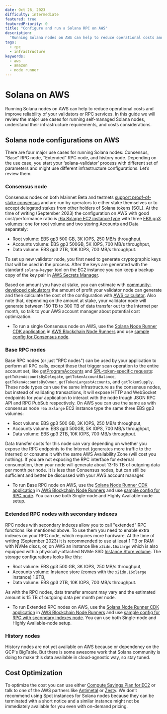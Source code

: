 ```yaml
---
date: Oct 26, 2023
difficulty: intermediate
featured: true
featuredPriority: 0
title: "Configure and run a Solana RPC on AWS"
description:
  "Running Solana nodes on AWS can help to reduce operational costs and improve reliability of your validators or RPC services"
tags:
  - rpc
  - infrastructure
keywords:
  - aws
  - amazon
  - node runner
---
```


# Solana on AWS

Running Solana nodes on AWS can help to reduce operational costs and improve reliability of your validators or RPC services. In this guide we will review the major use cases for running self-managed Solana nodes, understand their infrastructure requirements, and costs considerations.

## Solana node configurations on AWS

There are four major use cases for running Solana nodes: Consensus, "Base” RPC node, “Extended” RPC node, and history node. Depending on the use case, you start your ‘solana-validator’ process with different set of parameters and might use different infrastructure configurations. Let’s review them.

### Consensus node

Consensus nodes on both Mainnet Beta and testnets [support proof-of-stake consensus](https://solana.com/staking) and are run by operators to either stake themselves or to accept delegated stakes from other holders of Solana tokens (SOL). At the time of writing (September 2023) the configuration on AWS with good cost/performance ratio is [r6a.8xlarge EC2 instance type](https://aws.amazon.com/ec2/instance-types/r6a/) with three [EBS gp3 volumes](https://aws.amazon.com/ebs/general-purpose/): one for root volume and two storing Accounts and Data separately:
- Root volume: EBS gp3 500 GB, 3K IOPS, 250 MB/s throughput,
- Accounts volume: EBS gp3 500GB, 5K IOPS, 700 MB/s throughput,
- Data volume: EBS gp3 2TB, 10K IOPS, 700 MB/s throughput.
 
To set up new validator node, you first need to generate cryptographic keys that will be used in the process. After the keys are generated with the standard `solana-keygen` tool on the EC2 instance you can keep a backup copy of the key pair in [AWS Secrets Manager](https://docs.aws.amazon.com/secretsmanager/latest/userguide/intro.html).

Based on amount you have at stake, you can estimate with [community-developed calculators](https://www.stakingrewards.com/asset/solana) the amount of profit your validator node can generate and then calculate the cost of the configuration with [AWS calculator](https://calculator.aws/#/). Also note that, depending on the amount at stake, your validator node will generate between 150 TB to 300 TB of data transfer out to the Internet per month, so talk to your AWS account manager about potential cost optimization.

- To run a single Consensus node on AWS, use the [Solana Node Runner CDK application](https://github.com/aws-samples/aws-blockchain-node-runners/tree/solana/lib/solana) in [AWS Blockchain Node Runners](https://aws-samples.github.io/aws-blockchain-node-runners/) and use [sample config for Consensus node](https://github.com/aws-samples/aws-blockchain-node-runners/blob/solana/lib/solana/sample-configs/.env-sample-validator).

### Base RPC nodes

Base RPC nodes (or just "RPC nodes") can be used by your application to perform all RPC calls, except those that trigger scan operation to the entire account set, like [getProgramAccounts](https://docs.solana.com/api/http#getprogramaccounts) and [SPL-token-specific requests](https://docs.solana.com/api/http#gettokenaccountsbydelegate): `getTokenAccountsByDelegate`, `getTokenAccountBalance`, `getTokenAccountsByOwner`, `getTokenLargestAccounts`, and `getTokenSupply`. These node types can use the same infrastructure as the consensus nodes, but instead of validating transactions, it will expose HTTP and WebSocket endpoints for your application to interact with the node trough JSON RPC API and RPC PubSub respectively. On AWS you can use the same as with consensus node `r6a.8xlarge` EC2 instance type the same three EBS gp3 volumes:
- Root volume: EBS gp3 500 GB, 3K IOPS, 250 MB/s throughput,
- Accounts volume: EBS gp3 500GB, 5K IOPS, 700 MB/s throughput,
- Data volume: EBS gp3 2TB, 10K IOPS, 700 MB/s throughput.

Data transfer costs for this node can vary depending on whether you expose the RPC endpoints to the Internet (generates more traffic to the Internet) or consume it with the same AWS Availability Zone (will cost you nothing). If you are not exposing the RPC interface for external consumption, then your node will generate about 13-15 TB of outgoing data per month per node. It is less than Consensus nodes, but can still be sufficient and better be discussed with your AWS account manager.

- To run Base RPC node on AWS, use the [Solana Node Runner CDK application](https://github.com/aws-samples/aws-blockchain-node-runners/tree/solana/lib/solana) in [AWS Blockchain Node Runners](https://aws-samples.github.io/aws-blockchain-node-runners/) and use [sample config for RPC node](https://github.com/aws-samples/aws-blockchain-node-runners/blob/solana/lib/solana/sample-configs/.env-sample-baserpc). You can use both Single-node and Highly Available-node setup.
 
### Extended RPC nodes with secondary indexes
 
RPC nodes with secondary indexes allow you to call "extended" RPC functions like mentioned above. To use them you need to enable extra indexes on your RPC node, which requires more hardware. At the time of writing (September 2023) it is recommended to use at least 1 TB or RAM with NVMe discs, or, on AWS an instance like `x2idn.16xlarge` which is also equipped with a physically-attached NVMe SSD [Instance Store volume](https://docs.aws.amazon.com/AWSEC2/latest/UserGuide/InstanceStorage.html). The storage configurations looks like this:
- Root volume: EBS gp3 500 GB, 3K IOPS, 250 MB/s throughput,
- Accounts volume: Instance store (comes with the `x2idn.16xlarge` instance) 1.9TB,
- Data volume: EBS gp3 2TB, 10K IOPS, 700 MB/s throughput.
 
As with the RPC nodes, data transfer amount may vary and the estimated amount is 15 TB of outgoing data per month per node.

- To run Extended RPC nodes on AWS, use the [Solana Node Runner CDK application](https://github.com/aws-samples/aws-blockchain-node-runners/tree/solana/lib/solana) in [AWS Blockchain Node Runners](https://aws-samples.github.io/aws-blockchain-node-runners/) and use [sample config for RPC with secondary indexes node](https://github.com/aws-samples/aws-blockchain-node-runners/blob/solana/lib/solana/sample-configs/.env-sample-extendedrpc). You can use both Single-node and Highly Available-node setup.
 
### History nodes
 
History nodes are not yet available on AWS because or dependency on the GCP's BigTable. But there is some awesome work that Solana community is doing to make this data available in cloud-agnostic way, so stay tuned.

## Cost Optimization

To optimize the cost you can use either [Compute Savings Plan for EC2](https://aws.amazon.com/savingsplans/compute-pricing/) or talk to one of the AWS partners like [Antimetal](https://www.antimetal.com/) or [Zesty](https://zesty.co/). We don’t recommend using Spot instances for Solana nodes because they can be terminated with a short notice and a similar instance might not be immediately available for you even with on-demand pricing.